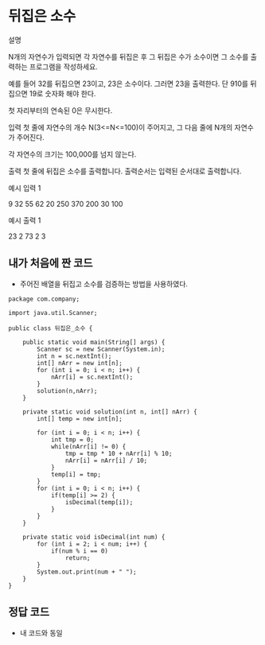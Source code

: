 # 뒤집은 소수

설명

N개의 자연수가 입력되면 각 자연수를 뒤집은 후 그 뒤집은 수가 소수이면 그 소수를 출력하는 프로그램을 작성하세요.

예를 들어 32를 뒤집으면 23이고, 23은 소수이다. 그러면 23을 출력한다. 단 910를 뒤집으면 19로 숫자화 해야 한다.

첫 자리부터의 연속된 0은 무시한다.


입력
첫 줄에 자연수의 개수 N(3<=N<=100)이 주어지고, 그 다음 줄에 N개의 자연수가 주어진다.

각 자연수의 크기는 100,000를 넘지 않는다.


출력
첫 줄에 뒤집은 소수를 출력합니다. 출력순서는 입력된 순서대로 출력합니다.


예시 입력 1 

9
32 55 62 20 250 370 200 30 100

예시 출력 1

23 2 73 2 3

## 내가 처음에 짠 코드

- 주어진 배열을 뒤집고 소수를 검증하는 방법을 사용하였다.

```
package com.company;

import java.util.Scanner;

public class 뒤집은_소수 {

    public static void main(String[] args) {
        Scanner sc = new Scanner(System.in);
        int n = sc.nextInt();
        int[] nArr = new int[n];
        for (int i = 0; i < n; i++) {
            nArr[i] = sc.nextInt();
        }
        solution(n,nArr);
    }

    private static void solution(int n, int[] nArr) {
        int[] temp = new int[n];

        for (int i = 0; i < n; i++) {
            int tmp = 0;
            while(nArr[i] != 0) {
                tmp = tmp * 10 + nArr[i] % 10;
                nArr[i] = nArr[i] / 10;
            }
            temp[i] = tmp;
        }
        for (int i = 0; i < n; i++) {
            if(temp[i] >= 2) {
                isDecimal(temp[i]);
            }
        }
    }

    private static void isDecimal(int num) {
        for (int i = 2; i < num; i++) {
            if(num % i == 0)
                return;
        }
        System.out.print(num + " ");
    }
}

```

## 정답 코드

- 내 코드와 동일